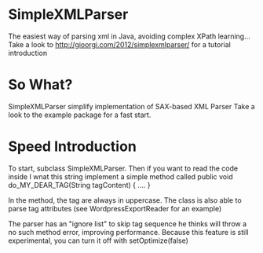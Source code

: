 SimpleXMLParser
===============

The easiest way of parsing xml in Java, avoiding complex XPath learning...
Take a look to http://gioorgi.com/2012/simplexmlparser/ ‎
for a tutorial introduction


So What?
=========

SimpleXMLParser simplify implementation of SAX-based XML Parser
Take a look to the example package for a fast start. 
 

Speed Introduction
==================
To start, subclass SimpleXMLParser.
Then if you want to read the code inside
 <my><dear><tag>I wnat this string</tag></dear></my>
implement a simple method called
 public void do_MY_DEAR_TAG(String tagContent)
 {
  ....
 }


In the method, the tag are always in uppercase.
The class is also able to parse tag attributes (see WordpressExportReader for an example)
 
The parser has an "ignore list" to skip tag sequence he thinks will throw a no such method error,
improving performance.
Because this feature is still experimental, you can turn it off with 
 setOptimize(false)

 